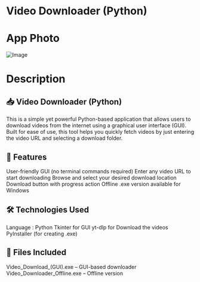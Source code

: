 # Video Downloader (Python)

# App Photo
![Image](https://github.com/AbdullahZaheer1/Yourube-Video-Downloader/blob/main/Design.png?raw=true)

# Description
## 📥 Video Downloader (Python)
This is a simple yet powerful Python-based application that allows users to download videos from the internet using a graphical user interface (GUI). Built for ease of use, this tool helps you quickly fetch videos by just entering the video URL and selecting a download folder.

## 🚀 Features
User-friendly GUI (no terminal commands required)
Enter any video URL to start downloading
Browse and select your desired download location
Download button with progress action
Offline .exe version available for Windows

## 🛠 Technologies Used
Language : Python
Tkinter for GUI
yt-dlp for Download the videos 
PyInstaller (for creating .exe)

## 📂 Files Included
Video_Download_(GUI).exe – GUI-based downloader
Video_Downloader_Offline.exe – Offline version


